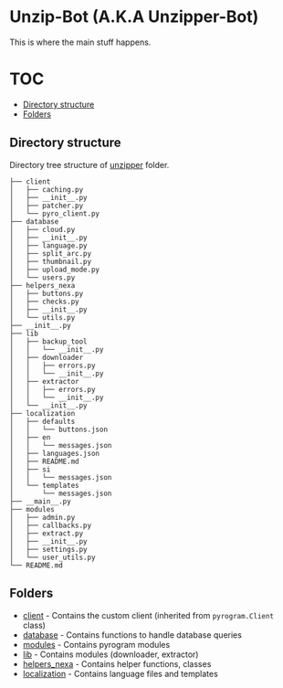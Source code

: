# Unzip-Bot (A.K.A Unzipper-Bot)
This is where the main stuff happens.

# TOC
- [Directory structure](#directory-structure)
- [Folders](#folders)

## Directory structure
Directory tree structure of [unzipper](/unzipper) folder.

```
├── client
│   ├── caching.py
│   ├── __init__.py
│   ├── patcher.py
│   └── pyro_client.py
├── database
│   ├── cloud.py
│   ├── __init__.py
│   ├── language.py
│   ├── split_arc.py
│   ├── thumbnail.py
│   ├── upload_mode.py
│   └── users.py
├── helpers_nexa
│   ├── buttons.py
│   ├── checks.py
│   ├── __init__.py
│   └── utils.py
├── __init__.py
├── lib
│   ├── backup_tool
│   │   └── __init__.py
│   ├── downloader
│   │   ├── errors.py
│   │   └── __init__.py
│   ├── extractor
│   │   ├── errors.py
│   │   └── __init__.py
│   └── __init__.py
├── localization
│   ├── defaults
│   │   └── buttons.json
│   ├── en
│   │   └── messages.json
│   ├── languages.json
│   ├── README.md
│   ├── si
│   │   └── messages.json
│   └── templates
│       └── messages.json
├── __main__.py
├── modules
│   ├── admin.py
│   ├── callbacks.py
│   ├── extract.py
│   ├── __init__.py
│   ├── settings.py
│   └── user_utils.py
└── README.md
```


## Folders
- [client](client) - Contains the custom client (inherited from `pyrogram.Client` class)
- [database](database) - Contains functions to handle database queries
- [modules](modules) - Contains pyrogram modules
- [lib](lib) - Contains modules (downloader, extractor)
- [helpers_nexa](helpers_nexa) - Contains helper functions, classes
- [localization](localization) - Contains language files and templates